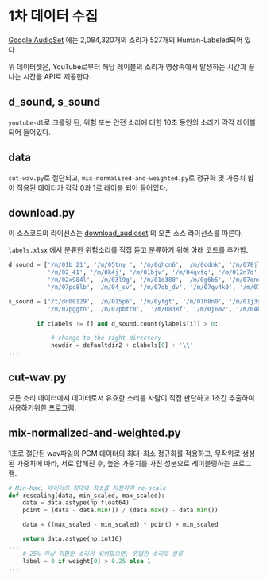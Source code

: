 # 1차 데이터 수집
[Google AudioSet](https://research.google.com/audioset/) 에는 2,084,320개의 소리가 527개의 Human-Labeled되어 있다.

위 데이터셋은, YouTube로부터 해당 레이블의 소리가 영상속에서 발생하는 시간과 끝나는 시간을 API로 제공한다.  

## d_sound, s_sound
`youtube-dl`로 크롤링 된, 위험 또는 안전 소리에 대한 10초 동안의 소리가 각각 레이블 되어 들어있다. 

## data
`cut-wav.py`로 절단되고, `mix-normalized-and-weighted.py`로 
정규화 및 가중치 합이 적용된 데이터가 각각 0과 1로 레이블 되어 들어있다. 

## download.py
이 소스코드의 라이선스는 [download_audioset](https://github.com/jim-schwoebel/download_audioset) 의 오픈 소스 라이선스를 따른다.

`labels.xlsx` 에서 분류한 위험소리를 직접 듣고 분류하기 위해 아래 코드를 추가함.
```python
d_sound = ['/m/01b_21', '/m/05tny_', '/m/0ghcn6', '/m/0cdnk', '/m/078jl', '/t/dd00036', '/t/dd00037',
           '/m/02_41', '/m/0k4j', '/m/01bjv', '/m/04qvtq', '/m/012n7d', '/m/012ndj', '/m/0284vy3',
           '/m/02x984l', '/m/03l9g', '/m/01d380', '/m/0g6b5', '/m/07qnq_y', '/m/07pws3f', '/m/07pjjrj',
           '/m/07pc8lb', '/m/04_sv', '/m/07qb_dv', '/m/07qv4k0', '/m/07plct2']

s_sound = ['/t/dd00129', '/m/015p6', '/m/0ytgt', '/m/01h8n0', '/m/01j3sz', '/t/dd00001', '/m/03m9d0z',
           '/m/07pggtn', '/m/07pbtc8',  '/m/0838f', '/m/0j6m2', '/m/04k94']
...
        if clabels != [] and d_sound.count(ylabels[i]) > 0:

            # change to the right directory
            newdir = defaultdir2 + clabels[0] + '\\'
...
```

## cut-wav.py
모든 소리 데이터에서 데이터로서 유효한 소리를 사람이 직접 판단하고 1초간 추출하여 사용하기위한 프로그램. 

## mix-normalized-and-weighted.py
1초로 절단된 wav파일의 PCM 데이터의 최대-최소 정규화를 적용하고, 무작위로 생성된 가중치에 따라,
서로 합해진 후, 높은 가중치를 가진 성분으로 레이블링하는 프로그램. 
```python
# Min-Max, 데이터의 최대와 최소를 지정하여 re-scale
def rescaling(data, min_scaled, max_scaled):
    data = data.astype(np.float64)
    point = (data - data.min()) / (data.max() - data.min())

    data = ((max_scaled - min_scaled) * point) + min_scaled

    return data.astype(np.int16)
...
    # 25% 이상 위험한 소리가 섞여있으면, 위험한 소리로 분류
    label = 0 if weight[0] > 0.25 else 1
...
```
